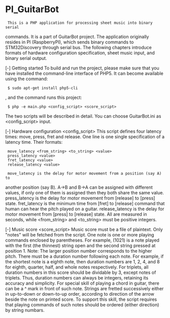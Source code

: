 PI_GuitarBot
============

     This is a PHP application for processing sheet music into binary serial
commands. It is a part of GuitarBot project.
     The application originally resides in PI (RaspberryPI), which sends binary
commands to STM32Discovery through serial bus. The following chapters introduce
formats of hardware configuration specification, sheet music input, and binary
serial output.

[-] Getting started
     To build and run the project, please make sure that you have installed
the command-line interface of PHP5. It can become available using the command:

     $ sudo apt-get install php5-cli

, and the command runs this project:

     $ php -e main.php <config_script> <score_script>

The two scripts will be described in detail. You can choose GuitarBot.ini as
<config_script> input.

[-] Hardware configuration <config_script>
     This script defines four latency times: move, press, fret and release. One
line is one single specification of a latency time. Their formats:

     move_latency <from_string> <to_string> <value>
     press_latency <value>
     fret_latency <value>
     release_latency <value>

     move_latency is the delay for motor movement from a position (say A) to
another position (say B). A->B and B->A can be assigned with different values,
if only one of them is assigned then they both share the same value.
     press_latency is the delay for motor movement from [release] to [press]
state.
     fret_latency is the minimum time from [fret] to [release] command that
human can hear the pitch played on a guitar.
     release_latency is the delay for motor movement from [press] to [release]
state.
     All <value> are measured in seconds, while <from_string> and <to_string>
must be positive integers.

[-] Music score <score_script>
     Music score must be a file of plaintext. Only "notes" will be fetched from
the script. One note is one or more playing commands enclosed by parentheses.
For example, (1021) is a note played with the first (the thinnest) string open
and the second string pressed at position 1. Note: The larger position number
corresponds to the higher pitch.
     There must be a duration number following each note. For example, if the
shortest note is a eighth note, then duration numbers are 1, 2, 4, and 8 for
eighth, quarter, half, and whole notes respectively. For triplets, all duration
numbers in this score should be dividable by 3, except notes of triplets. Thus,
duration numbers can always be integers, retaining its accuracy and simplicity.
     For special skill of playing a chord in guitar, there can be a ^ mark in
front of such note. Strings are fretted successively either in up-to-down or
down-to-up order, according to direction of the arrow beside the note on printed
score. To support this skill, the script requires that playing commands of such
notes should be ordered (either direction) by string numbars.
